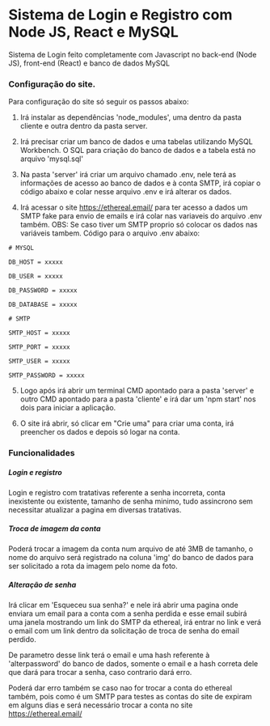# Sistema de Login e Registro com Node JS, React e MySQL  

Sistema de Login feito completamente com Javascript no back-end (Node JS), front-end (React) e banco de dados MySQL

### Configuração do site.

Para configuração do site só seguir os passos abaixo:

1. Irá instalar as dependências 'node_modules', uma dentro da pasta cliente e outra dentro da pasta server.

2. Irá precisar criar um banco de dados e uma tabelas utilizando MySQL Workbench. O SQL para criação do banco de dados e a tabela está no arquivo 'mysql.sql'

3. Na pasta 'server' irá criar um arquivo chamado .env, nele terá as informações de acesso ao banco de dados e à conta SMTP, irá copiar o código abaixo e colar nesse arquivo .env e irá alterar os dados.

4. Irá acessar o site https://ethereal.email/ para ter acesso a dados um SMTP fake para envio de emails e irá colar nas variaveis do arquivo .env também. OBS: Se caso tiver um SMTP proprio só colocar os dados nas variáveis tambem. Código para o arquivo .env abaixo:

`# MYSQL`

`DB_HOST = xxxxx`

`DB_USER = xxxxx`

`DB_PASSWORD = xxxxx`

`DB_DATABASE = xxxxx`


`# SMTP` 

`SMTP_HOST = xxxxx`

`SMTP_PORT = xxxxx`

`SMTP_USER = xxxxx`

`SMTP_PASSWORD = xxxxx`


5. Logo após irá abrir um terminal CMD apontado para a pasta 'server' e outro CMD apontado para a pasta 'cliente' e irá dar um 'npm start' nos dois para iniciar a aplicação.

6. O site irá abrir, só clicar em "Crie uma" para criar uma conta, irá preencher os dados e depois só logar na conta.

### Funcionalidades

##### Login e registro

Login e registro com tratativas referente a senha incorreta, conta inexistente ou existente, tamanho de senha minimo, tudo assincrono sem necessitar atualizar a pagina em diversas tratativas.

##### Troca de imagem da conta

Poderá trocar a imagem da conta num arquivo de até 3MB de tamanho, o nome do arquivo será registrado na coluna 'img' do banco de dados para ser solicitado a rota da imagem pelo nome da foto.

##### Alteração de senha

Irá clicar em 'Esqueceu sua senha?' e nele irá abrir uma pagina onde enviara um email para a conta com a senha perdida e esse email subirá uma janela mostrando um link do SMTP da ethereal, irá entrar no link e verá o email com um link dentro da solicitação de troca de senha do email perdido.

De parametro desse link terá o email e uma hash referente à 'alterpassword' do banco de dados, somente o email e a hash correta dele que dará para trocar a senha, caso contrario dará erro.

Poderá dar erro também se caso nao for trocar a conta do ethereal também, pois como é um SMTP para testes as contas do site de expiram em alguns dias e será necessário trocar a conta no site https://ethereal.email/





